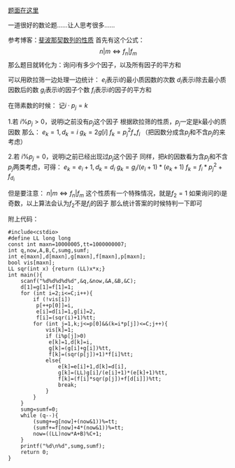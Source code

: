 [题面在这里](http://www.lydsy.com/JudgeOnline/problem.php?id=2813)

一道很好的数论题……让人思考很多……

参考博客：[斐波那契数列的性质](http://blog.csdn.net/linkfqy/article/details/73863798)
首先有这个公式：
$$n|m\Leftrightarrow f_n|f_m$$
那么题目就转化为：询问i有多少个因子，以及所有因子的平方和

可以用欧拉筛一边处理一边统计：
$e_i$表示i的最小质因数的次数
$d_i$表示i除去最小质因数后的数
$g_i$表示i的因子个数
$f_i$表示i的因子的平方和

在筛素数的时候：
记$i\cdot p_j=k$

1.若 $i\% p_j>0$，说明i之前没有$p_j$这个因子
根据欧拉筛的性质，$p_j$一定是k最小的质因数
那么：
$e_k=1,d_k=i$
$g_k=2g[i]$
$f_k=p_j^2f_+f_i$
（把因数分成含$p_j$和不含$p_j$的来考虑）

2.若 $i\% p_j=0$，说明i之前已经出现过$p_j$这个因子
同样，把$k$的因数看为含$p_j$和不含$p_j$两类考虑，可得：
$e_k=e_i+1,d_k=d_i$
$g_k=g_i/(e_i+1)*(e_k+1)$
$f_k=f_i*p_j^2+f_{d_i}$

但是要注意：
$n|m\Leftrightarrow f_n|f_m$
这个性质有一个特殊情况，就是$f_2=1$
如果询问的i是奇数，以上算法会认为$f_2$不是$f_i$的因子
那么统计答案的时候特判一下即可

附上代码：

```
#include<cstdio>
#define LL long long
const int maxn=10000005,tt=1000000007;
int q,now,A,B,C,sumg,sumf;
int e[maxn],d[maxn],g[maxn],f[maxn],p[maxn];
bool vis[maxn];
LL sqr(int x) {return (LL)x*x;}
int main(){
	scanf("%d%d%d%d%d",&q,&now,&A,&B,&C);
	d[1]=g[1]=f[1]=1;
	for (int i=2;i<=C;i++){
		if (!vis[i])
		 p[++p[0]]=i,
		 e[i]=d[i]=1,g[i]=2,
		 f[i]=(sqr(i)+1)%tt;
		for (int j=1,k;j<=p[0]&&(k=i*p[j])<=C;j++){
			vis[k]=1;
			if (i%p[j]>0)
			 e[k]=1,d[k]=i,
			 g[k]=(g[i]+g[i])%tt,
			 f[k]=(sqr(p[j])+1)*f[i]%tt;
			else{
				e[k]=e[i]+1,d[k]=d[i],
				g[k]=(LL)g[i]/(e[i]+1)*(e[k]+1)%tt,
				f[k]=(f[i]*sqr(p[j])+f[d[i]])%tt;
				break;
			}
		}
	}
	sumg=sumf=0;
	while (q--){
		(sumg+=g[now]+(now&1))%=tt;
		(sumf+=f[now]+4*(now&1))%=tt;
		now=((LL)now*A+B)%C+1;
	}
	printf("%d\n%d",sumg,sumf);
	return 0;
}
```